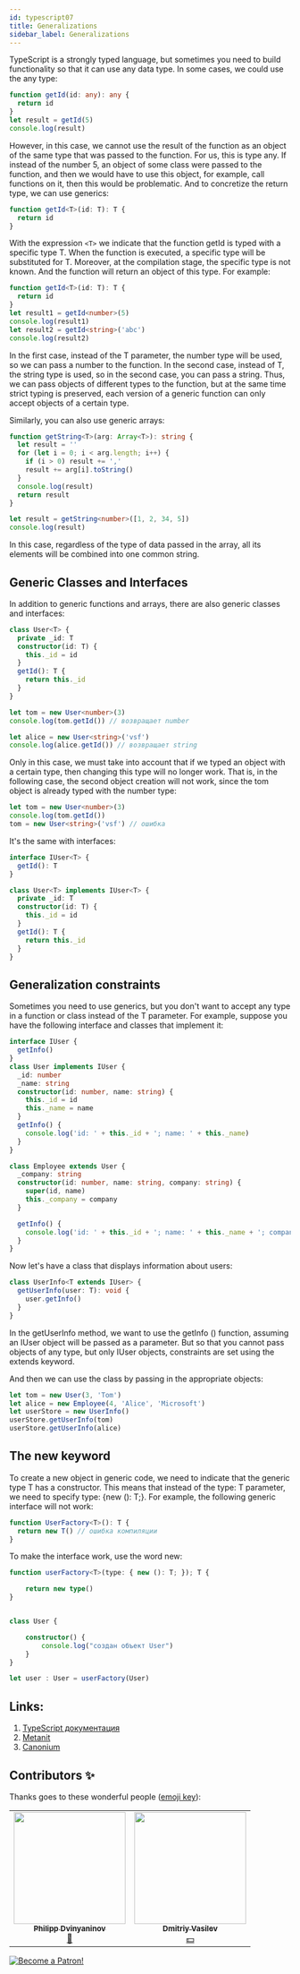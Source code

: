 ```yaml
---
id: typescript07
title: Generalizations
sidebar_label: Generalizations
---
```



TypeScript is a strongly typed language, but sometimes you need to build functionality so that it can use any data type. In some cases, we could use the any type:

```typescript
function getId(id: any): any {
  return id
}
let result = getId(5)
console.log(result)
```

However, in this case, we cannot use the result of the function as an object of the same type that was passed to the function. For us, this is type any. If instead of the number 5, an object of some class were passed to the function, and then we would have to use this object, for example, call functions on it, then this would be problematic. And to concretize the return type, we can use generics:

```typescript
function getId<T>(id: T): T {
  return id
}
```

With the expression `<T>` we indicate that the function getId is typed with a specific type T. When the function is executed, a specific type will be substituted for T. Moreover, at the compilation stage, the specific type is not known. And the function will return an object of this type. For example:

```typescript
function getId<T>(id: T): T {
  return id
}
let result1 = getId<number>(5)
console.log(result1)
let result2 = getId<string>('abc')
console.log(result2)
```

In the first case, instead of the T parameter, the number type will be used, so we can pass a number to the function. In the second case, instead of T, the string type is used, so in the second case, you can pass a string. Thus, we can pass objects of different types to the function, but at the same time strict typing is preserved, each version of a generic function can only accept objects of a certain type.

Similarly, you can also use generic arrays:

```typescript
function getString<T>(arg: Array<T>): string {
  let result = ''
  for (let i = 0; i < arg.length; i++) {
    if (i > 0) result += ','
    result += arg[i].toString()
  }
  console.log(result)
  return result
}

let result = getString<number>([1, 2, 34, 5])
console.log(result)
```

In this case, regardless of the type of data passed in the array, all its elements will be combined into one common string.

## Generic Classes and Interfaces

In addition to generic functions and arrays, there are also generic classes and interfaces:

```typescript
class User<T> {
  private _id: T
  constructor(id: T) {
    this._id = id
  }
  getId(): T {
    return this._id
  }
}

let tom = new User<number>(3)
console.log(tom.getId()) // возвращает number

let alice = new User<string>('vsf')
console.log(alice.getId()) // возвращает string
```

Only in this case, we must take into account that if we typed an object with a certain type, then changing this type will no longer work. That is, in the following case, the second object creation will not work, since the tom object is already typed with the number type:

```typescript
let tom = new User<number>(3)
console.log(tom.getId())
tom = new User<string>('vsf') // ошибка
```

It's the same with interfaces:

```typescript
interface IUser<T> {
  getId(): T
}

class User<T> implements IUser<T> {
  private _id: T
  constructor(id: T) {
    this._id = id
  }
  getId(): T {
    return this._id
  }
}
```

## Generalization constraints

Sometimes you need to use generics, but you don't want to accept any type in a function or class instead of the T parameter. For example, suppose you have the following interface and classes that implement it:

```typescript
interface IUser {
  getInfo()
}
class User implements IUser {
  _id: number
  _name: string
  constructor(id: number, name: string) {
    this._id = id
    this._name = name
  }
  getInfo() {
    console.log('id: ' + this._id + '; name: ' + this._name)
  }
}

class Employee extends User {
  _company: string
  constructor(id: number, name: string, company: string) {
    super(id, name)
    this._company = company
  }

  getInfo() {
    console.log('id: ' + this._id + '; name: ' + this._name + '; company:' + this._company)
  }
}
```

Now let's have a class that displays information about users:

```typescript
class UserInfo<T extends IUser> {
  getUserInfo(user: T): void {
    user.getInfo()
  }
}
```

In the getUserInfo method, we want to use the getInfo () function, assuming an IUser object will be passed as a parameter. But so that you cannot pass objects of any type, but only IUser objects, constraints are set using the extends keyword.

And then we can use the class by passing in the appropriate objects:

```typescript
let tom = new User(3, 'Tom')
let alice = new Employee(4, 'Alice', 'Microsoft')
let userStore = new UserInfo()
userStore.getUserInfo(tom)
userStore.getUserInfo(alice)
```

## The new keyword

To create a new object in generic code, we need to indicate that the generic type T has a constructor. This means that instead of the type: T parameter, we need to specify type: {new (): T;}. For example, the following generic interface will not work:

```typescript
function UserFactory<T>(): T {
  return new T() // ошибка компиляции
}
```

To make the interface work, use the word new:

```typescript
function userFactory<T>(type: { new (): T; }); T {

    return new type()
}


class User {

    constructor() {
        console.log("создан объект User")
    }
}

let user : User = userFactory(User)
```

## Links:

1.  [TypeScript документация](https://www.typescriptlang.org/docs/handbook/generics.html)
2.  [Metanit](https://metanit.com/web/typescript/3.5.php)
3.  [Canonium](https://canonium.com/articles/typescript-generics)

## Contributors ✨

Thanks goes to these wonderful people ([emoji key](https://allcontributors.org/docs/en/emoji-key)):

<!-- ALL-CONTRIBUTORS-LIST:START - Do not remove or modify this section -->
<!-- prettier-ignore-start -->
<!-- markdownlint-disable -->
<table>
  <tr>
    <td align="center"><a href="https://github.com/FELiX-RN"><img src="https://avatars0.githubusercontent.com/u/72006627?v=4?s=200" width="200px;" alt=""/><br /><sub><b>Philipp Dvinyaninov</b></sub></a><br /><a href="https://github.com/gHashTag/react-native-village/commits?author=FELiX-RN" title="Documentation">📖</a></td>
    <td align="center"><a href="https://fullstackserverless.github.io/"><img src="https://avatars0.githubusercontent.com/u/6774813?v=4?s=200" width="200px;" alt=""/><br /><sub><b>Dmitriy Vasilev</b></sub></a><br /><a href="#financial-gHashTag" title="Financial">💵</a></td>
  </tr>
  
</table>

<!-- markdownlint-restore -->
<!-- prettier-ignore-end -->

<!-- ALL-CONTRIBUTORS-LIST:END -->

[![Become a Patron!](/img/logo/patreon.jpg)](https://www.patreon.com/bePatron?u=31769291)
